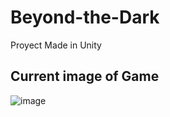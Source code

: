 # Beyond-the-Dark
Proyect Made in Unity

## Current image of Game
![image](https://github.com/Arre-Games/Beyond-the-Dark/assets/55996295/c9049ada-890b-4a3b-87c0-d2a824564c11)
